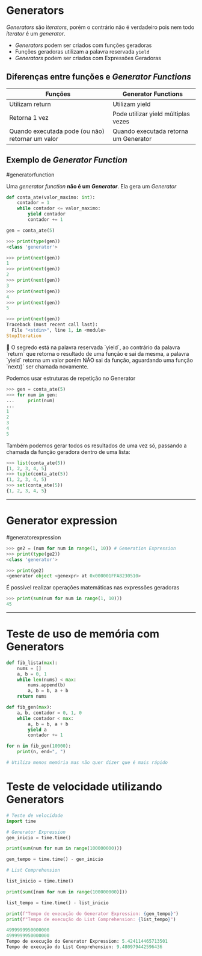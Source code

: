 # Generators

*Generators* são i*terators*, porém o contrário não é verdadeiro pois nem todo *iterator* é um *generator*.

- *Generators* podem ser criados com funções geradoras
- Funções geradoras utilizam a palavra reservada `yield`
- *Generators* podem ser criados com Expressões Geradoras

## Diferenças entre funções e *Generator Functions*

| Funções | Generator Functions |
| --- | --- |
| Utilizam return | Utilizam yield |
| Retorna 1 vez | Pode utilizar yield múltiplas vezes |
| Quando executada pode (ou não) retornar um valor | Quando executada retorna um Generator |

## Exemplo de *Generator Function*
#generatorfunction

Uma *generator function* **não é um *Generator***. Ela gera um *Generator*

```python
def conta_ate(valor_maximo: int):
    contador = 1
    while contador <= valor_maximo:
        yield contador
        contador += 1

gen = conta_ate(5)
```

```python
>>> print(type(gen))
<class 'generator'>
```

```python
>>> print(next(gen))
1
>>> print(next(gen))
2
>>> print(next(gen))
3
>>> print(next(gen))
4
>>> print(next(gen))
5
```

```python
>>> print(next(gen))
Traceback (most recent call last):
  File "<stdin>", line 1, in <module>
StopIteration
```

<aside>
🔑 O segredo está na palavra reservada `yield`, ao contrário da palavra `return` que retorna o resultado de uma função e sai da mesma, a palavra `yield` retorna um valor porém NÃO sai da função, aguardando uma função `next()` ser chamada novamente.

</aside>

Podemos usar estruturas de repetição no Generator

```python
>>> gen = conta_ate(5)
>>> for num in gen:
...     print(num)
...
1
2
3
4
5
```

Também podemos gerar todos os resultados de uma vez só, passando a chamada da função geradora dentro de uma lista:

```python
>>> list(conta_ate(5))
[1, 2, 3, 4, 5]
>>> tuple(conta_ate(5))
(1, 2, 3, 4, 5)
>>> set(conta_ate(5))
{1, 2, 3, 4, 5}
```

---

# Generator expression
#generatorexpression

```python
>>> ge2 = (num for num in range(1, 10)) # Generation Expression
>>> print(type(ge2))
<class 'generator'>

>>> print(ge2)
<generator object <genexpr> at 0x000001FFA8230510>
```

É possível realizar operações matemáticas nas expressões geradoras

```python
>>> print(sum(num for num in range(1, 10)))
45
```

---

# Teste de uso de memória com Generators

```python
def fib_lista(max):
    nums = []
    a, b = 0, 1
    while len(nums) < max:
        nums.append(b)
        a, b = b, a + b
    return nums

def fib_gen(max):
    a, b, contador = 0, 1, 0
    while contador < max:
        a, b = b, a + b
        yield a
        contador += 1

for n in fib_gen(10000):
    print(n, end=", ")

# Utiliza menos memória mas não quer dizer que é mais rápido
```

# Teste de velocidade utilizando Generators

```python
# Teste de velocidade
import time

# Generator Expression
gen_inicio = time.time()

print(sum(num for num in range(100000000)))

gen_tempo = time.time() - gen_inicio

# List Comprehension

list_inicio = time.time()

print(sum([num for num in range(100000000)]))

list_tempo = time.time() - list_inicio

print(f"Tempo de execução do Generator Expression: {gen_tempo}")
print(f"Tempo de execução do List Comprehension: {list_tempo}")
```

```python
4999999950000000
4999999950000000
Tempo de execução do Generator Expression: 5.424114465713501
Tempo de execução do List Comprehension: 9.480979442596436
```